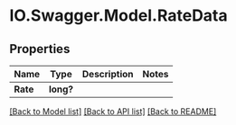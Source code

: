 # IO.Swagger.Model.RateData
## Properties

Name | Type | Description | Notes
------------ | ------------- | ------------- | -------------
**Rate** | **long?** |  | 

[[Back to Model list]](../README.md#documentation-for-models) [[Back to API list]](../README.md#documentation-for-api-endpoints) [[Back to README]](../README.md)

